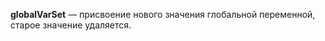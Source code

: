 
**globalVarSet** — присвоение нового значения глобальной переменной, старое значение удаляется.





